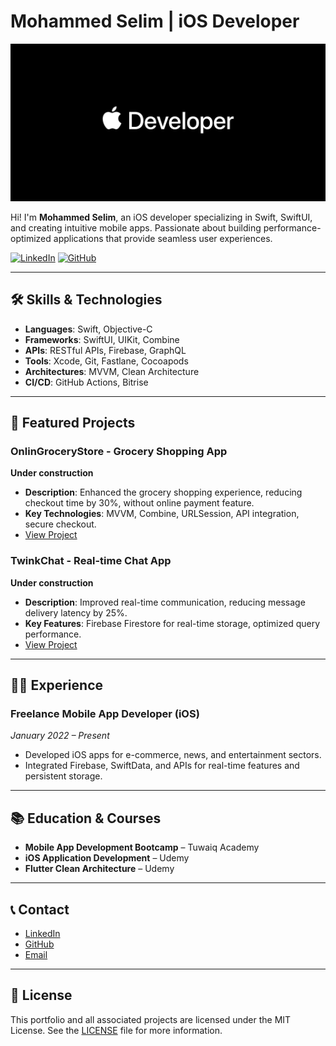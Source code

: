 # Mohammed Selim | iOS Developer

![Portfolio Banner](./iOS-developer.png)

Hi! I'm **Mohammed Selim**, an iOS developer specializing in Swift, SwiftUI, and creating intuitive mobile apps. Passionate about building performance-optimized applications that provide seamless user experiences.

[![LinkedIn](https://img.shields.io/badge/LinkedIn-Connect-blue?style=for-the-badge&logo=linkedin)](https://www.linkedin.com/in/mohammed-selim-67bbb9243/)
[![GitHub](https://img.shields.io/badge/GitHub-Follow-black?style=for-the-badge&logo=github)](https://github.com/mo-selim-dev)

---

## 🛠 Skills & Technologies
- **Languages**: Swift, Objective-C
- **Frameworks**: SwiftUI, UIKit, Combine
- **APIs**: RESTful APIs, Firebase, GraphQL
- **Tools**: Xcode, Git, Fastlane, Cocoapods
- **Architectures**: MVVM, Clean Architecture
- **CI/CD**: GitHub Actions, Bitrise

---

## 📱 Featured Projects

### OnlinGroceryStore - Grocery Shopping App  
**Under construction**  
- **Description**: Enhanced the grocery shopping experience, reducing checkout time by 30%, without online payment feature.
- **Key Technologies**: MVVM, Combine, URLSession, API integration, secure checkout.
- [View Project](https://github.com/mo-selim-dev/OnlinGroceryStore)

### TwinkChat - Real-time Chat App  
**Under construction**  
- **Description**: Improved real-time communication, reducing message delivery latency by 25%.
- **Key Features**: Firebase Firestore for real-time storage, optimized query performance.
- [View Project](https://github.com/mo-selim-dev/TwinkChat)

---

## 👨‍💻 Experience
### Freelance Mobile App Developer (iOS)  
*January 2022 – Present*  
- Developed iOS apps for e-commerce, news, and entertainment sectors.
- Integrated Firebase, SwiftData, and APIs for real-time features and persistent storage.

---

## 📚 Education & Courses
- **Mobile App Development Bootcamp** – Tuwaiq Academy
- **iOS Application Development** – Udemy
- **Flutter Clean Architecture** – Udemy

---

## 📞 Contact
- [LinkedIn](https://www.linkedin.com/in/mohammed-selim-67bbb9243/)
- [GitHub](https://github.com/mo-selim-dev)
- [Email](mailto:mo.selim.dev@gmail.com)

---

## 📄 License
This portfolio and all associated projects are licensed under the MIT License. See the [LICENSE](./LICENSE) file for more information.
